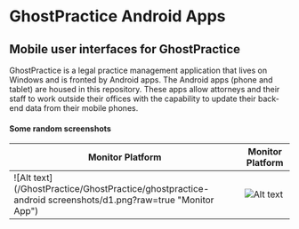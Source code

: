 # GhostPractice Android Apps
## Mobile user interfaces for GhostPractice

GhostPractice is a legal practice management application that lives on Windows and is fronted by Android apps. The Android apps (phone and tablet) are housed in this repository. These apps allow attorneys and their staff to work outside their offices with the capability to update their back-end data from their mobile phones.

#### Some random screenshots

Monitor Platform | Monitor Platform
------------ | -------------
![Alt text](/GhostPractice/GhostPractice/ghostpractice-android screenshots/d1.png?raw=true "Monitor App") | ![Alt text](/MonitorPlatform007/StaffApp/screenshots/d2.png?raw=true "Monitor App")


